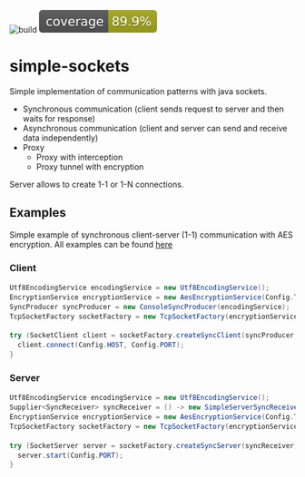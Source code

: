 ![build](https://github.com/kopi39/simple-sockets/actions/workflows/maven.yml/badge.svg)
![coverage](https://github.com/kopi39/simple-sockets/blob/master/.github/badges/jacoco.svg)

# simple-sockets
Simple implementation of communication patterns with java sockets. 
- Synchronous communication (client sends request to server and then waits for response)
- Asynchronous communication (client and server can send and receive data independently)
- Proxy
  - Proxy with interception
  - Proxy tunnel with encryption

Server allows to create 1-1 or 1-N connections.

## Examples
Simple example of synchronous client-server (1-1) communication with AES encryption.
All examples can be found [here](https://github.com/kopi39/simple-sockets/tree/master/src/examples/java/org/kopi/socket/examples/tcp)

### Client
```java
Utf8EncodingService encodingService = new Utf8EncodingService();
EncryptionService encryptionService = new AesEncryptionService(Config.TMP_KEY);
SyncProducer syncProducer = new ConsoleSyncProducer(encodingService);
TcpSocketFactory socketFactory = new TcpSocketFactory(encryptionService);

try (SocketClient client = socketFactory.createSyncClient(syncProducer, false)) {
  client.connect(Config.HOST, Config.PORT);
}
```

### Server
```java
Utf8EncodingService encodingService = new Utf8EncodingService();
Supplier<SyncReceiver> syncReceiver = () -> new SimpleServerSyncReceiver(encodingService);
EncryptionService encryptionService = new AesEncryptionService(Config.TMP_KEY);
TcpSocketFactory socketFactory = new TcpSocketFactory(encryptionService);

try (SocketServer server = socketFactory.createSyncServer(syncReceiver)) {
  server.start(Config.PORT);
}
```

